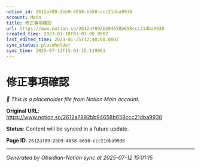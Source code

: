 ```yaml
---
notion_id: 2612a789-2bb9-4658-b658-ccc21dba9938
account: Main
title: 修正事項確認
url: https://www.notion.so/2612a7892bb94658b658ccc21dba9938
created_time: 2023-01-18T03:01:00.000Z
last_edited_time: 2023-01-25T12:48:00.000Z
sync_status: placeholder
sync_time: 2025-07-12T15:01:15.119903
---
```


# 修正事項確認

*🔄 This is a placeholder file from Notion Main account.*

**Original URL**: https://www.notion.so/2612a7892bb94658b658ccc21dba9938

**Status**: Content will be synced in a future update.

**Page ID**: `2612a789-2bb9-4658-b658-ccc21dba9938`

---

*Generated by Obsidian-Notion sync at 2025-07-12 15:01:15*
